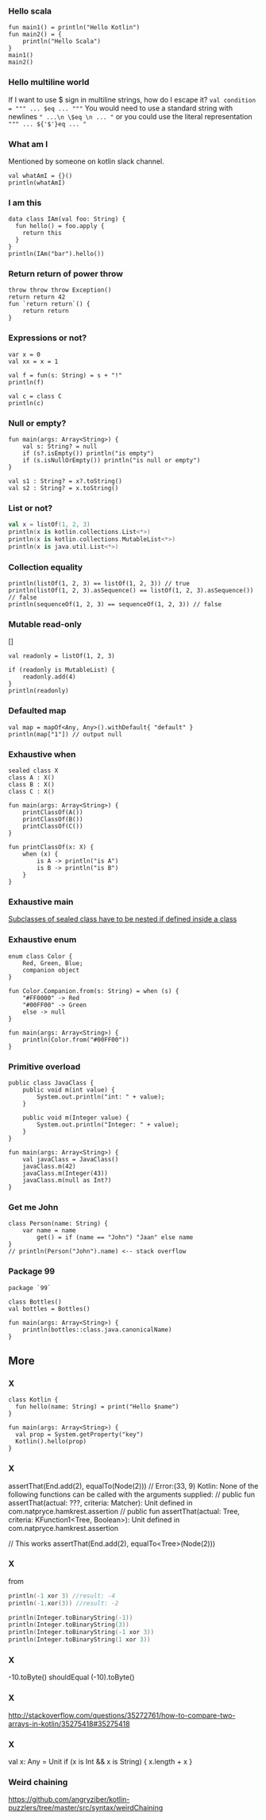 ### Hello scala
[](https://github.com/angryziber/kotlin-puzzlers/blob/master/src/functions/kotlinVsScala/KotlinVsScala.kts)
```
fun main1() = println("Hello Kotlin")
fun main2() = {
    println("Hello Scala")
}
main1()
main2()
```
[](https://giphy.com/gifs/cat-fail-quO0X65yj6gw0)


### Hello multiline world
[](http://stackoverflow.com/questions/32993586/templates-escaping-in-kotlin-multiline-strings/32994616#32994616)
If I want to use $ sign in multiline strings, how do I escape it?
`val condition = """ ... $eq ... """`
You would need to use a standard string with newlines
`" ...\n \$eq \n ... "`
or you could use the literal representation
`""" ... ${'$'}eq ... "`


### What am I
Mentioned by someone on kotlin slack channel.
```
val whatAmI = {}()
println(whatAmI)
```
[](https://giphy.com/gifs/afv-funny-fail-lol-l41lPaVXzvGGMuAQ8)


### I am this
[](https://github.com/angryziber/kotlin-puzzlers/blob/master/src/functions/iAmThis/IAmThis.kts)
```
data class IAm(val foo: String) {
  fun hello() = foo.apply {
    return this
  }
}
println(IAm("bar").hello())
```
[](https://giphy.com/gifs/infinite-cube-fractal-mb3Ih9l0Oxub6)


### Return return of power throw
```
throw throw throw Exception()
return return 42
fun `return return`() {
    return return
}
```
[](https://giphy.com/gifs/humor-comics-pictures-q1PQaH0DBHjl6)


### Expressions or not?
```
var x = 0
val xx = x = 1

val f = fun(s: String) = s + "!"
println(f)

val c = class C
println(c)
```
[](https://giphy.com/gifs/funny-dog-fail-XEjgXErwfn0Bi)


### Null or empty?
```
fun main(args: Array<String>) {
    val s: String? = null
    if (s?.isEmpty()) println("is empty")
    if (s.isNullOrEmpty()) println("is null or empty")
} 
```

[](https://gist.github.com/npryce/e62036ab9b75538d5c5352d48727e191)
```
val s1 : String? = x?.toString()
val s2 : String? = x.toString()
```
[](https://giphy.com/gifs/dog-fail-5VW5snb1OFkE8)


### List or not?
[](https://github.com/angryziber/kotlin-puzzlers/blob/master/src/interop/aListIsNotAList/AListOrNotAList.kts)
``` kotlin
val x = listOf(1, 2, 3)
println(x is kotlin.collections.List<*>)
println(x is kotlin.collections.MutableList<*>)
println(x is java.util.List<*>)
```
[](https://giphy.com/gifs/whoa-fractal-cuboid-13pu4qCsptlSpi)


### Collection equality
[](https://youtrack.jetbrains.com/issue/KT-8511)
```
println(listOf(1, 2, 3) == listOf(1, 2, 3)) // true
println(listOf(1, 2, 3).asSequence() == listOf(1, 2, 3).asSequence()) // false
println(sequenceOf(1, 2, 3) == sequenceOf(1, 2, 3)) // false
```
[](https://giphy.com/gifs/shocked-ernie-bert-umMYB9u0rpJyE)


### Mutable read-only
[](https://github.com/angryziber/kotlin-puzzlers/blob/master/src/collections/javaMapping/readonly-to-mutable.kts)[]
```
val readonly = listOf(1, 2, 3)

if (readonly is MutableList) {
    readonly.add(4)
}
println(readonly)
```
[](https://giphy.com/gifs/htIyJa96ik8Vi)


### Defaulted map
[](https://youtrack.jetbrains.com/issue/KT-11851)
```
val map = mapOf<Any, Any>().withDefault{ "default" }
println(map["1"]) // output null
```
[](https://giphy.com/gifs/football-skills-z75PUpyuVxcxa)


### Exhaustive when
```
sealed class X
class A : X()
class B : X()
class C : X()

fun main(args: Array<String>) {
    printClassOf(A())
    printClassOf(B())
    printClassOf(C())
}

fun printClassOf(x: X) {
    when (x) {
        is A -> println("is A")
        is B -> println("is B")
    }
}
```
[](https://giphy.com/gifs/fractal-lq4k7gLh7b4pG)


### Exhaustive main
[Subclasses of sealed class have to be nested if defined inside a class](https://youtrack.jetbrains.com/issue/KT-17139https://youtrack.jetbrains.com/issue/KT-17139)
[](https://giphy.com/gifs/cat-fail-animal-c3XM8SZ4g2Teg)


### Exhaustive enum
```
enum class Color {
    Red, Green, Blue;
    companion object
}

fun Color.Companion.from(s: String) = when (s) {
    "#FF0000" -> Red
    "#00FF00" -> Green
    else -> null
}

fun main(args: Array<String>) {
    println(Color.from("#00FF00"))
}
```
[](https://giphy.com/gifs/fractals-argWWdxS9uFUI)


### Primitive overload
[](https://gist.github.com/npryce/b3710efcecd031b4321e6d4e7a58b8d0)
```
public class JavaClass {
	public void m(int value) {
		System.out.println("int: " + value);
	}

	public void m(Integer value) {
		System.out.println("Integer: " + value);
	}
}

fun main(args: Array<String>) {
    val javaClass = JavaClass()
    javaClass.m(42)
    javaClass.m(Integer(43))
    javaClass.m(null as Int?)
}
```
[](https://giphy.com/gifs/piglets-baby-pigs-4hdocBfTTLs9a)


### Get me John
[](https://github.com/angryziber/kotlin-puzzlers/blob/master/src/properties/getMeJohn/GetMeJohn.kts)
```
class Person(name: String) {
    var name = name
        get() = if (name == "John") "Jaan" else name
}
// println(Person("John").name) <-- stack overflow
```

### Package 99
[](https://youtrack.jetbrains.com/issue/KT-10494)
```
package `99`

class Bottles()
val bottles = Bottles()

fun main(args: Array<String>) {
    println(bottles::class.java.canonicalName)
}
```
[](https://giphy.com/gifs/5gZvwC0vCFpmg)


## More

### X
[](https://github.com/angryziber/kotlin-puzzlers/blob/master/src/interop/platformNulls/PlatformNulls.kt)
```
class Kotlin {
  fun hello(name: String) = print("Hello $name")
}

fun main(args: Array<String>) {
  val prop = System.getProperty("key")
  Kotlin().hello(prop)
}
```

### X
assertThat(End.add(2), equalTo(Node(2)))
// Error:(33, 9) Kotlin: None of the following functions can be called with the arguments supplied: 
// public fun <T> assertThat(actual: ???, criteria: Matcher<???>): Unit defined in com.natpryce.hamkrest.assertion
// public fun <T> assertThat(actual: Tree<Int>, criteria: KFunction1<Tree<Int>, Boolean>): Unit defined in com.natpryce.hamkrest.assertion

// This works
assertThat(End.add(2), equalTo<Tree<Int>>(Node(2)))

### X
from [](https://discuss.kotlinlang.org/t/1-plus-2-3/2182)
``` kotlin
println(-1 xor 3) //result: -4
println(-1.xor(3)) //result: -2

println(Integer.toBinaryString(-1))
println(Integer.toBinaryString(3))
println(Integer.toBinaryString(-1 xor 3))
println(Integer.toBinaryString(1 xor 3))
```

### X
-10.toByte() shouldEqual (-10).toByte()

### X
http://stackoverflow.com/questions/35272761/how-to-compare-two-arrays-in-kotlin/35275418#35275418

### X
val x: Any = Unit
if (x is Int && x is String) {
  x.length + x
}

### Weird chaining
https://github.com/angryziber/kotlin-puzzlers/tree/master/src/syntax/weirdChaining



[](https://giphy.com/gifs/share-thankyou-thanksthankyou-4BylJD2QxStzO)